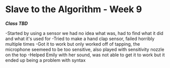 # Slave to the Algorithm - Week 9

__*Class TBD*__

-Started by using a sensor we had no idea what was, had to find what it did and what it's used for
  -Tried to make a hand clap sensor, failed horribly multiple times
  -Got it to work but only worked off of tapping, the microphone seemeed to be too sensitive, also played with sensitivity nozzle on the top
-Helped Emily with her sound, was not able to get it to work but it ended up being a problem with syntax
